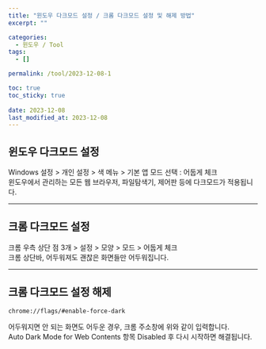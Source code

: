 ```yaml
---
title: "윈도우 다크모드 설정 / 크롬 다크모드 설정 및 해제 방법"
excerpt: ""

categories:
  - 윈도우 / Tool
tags:
  - []

permalink: /tool/2023-12-08-1

toc: true
toc_sticky: true
 
date: 2023-12-08
last_modified_at: 2023-12-08
---
```


## 윈도우 다크모드 설정
Windows 설정 > 개인 설정 > 색 메뉴 > 기본 앱 모드 선택 : 어둡게 체크  
윈도우에서 관리하는 모든 웹 브라우저, 파일탐색기, 제어판 등에 다크모드가 적용됩니다.

---

## 크롬 다크모드 설정
크롬 우측 상단 점 3개 > 설정 > 모양 > 모드 > 어둡게 체크  
크롬 상단바, 어두워져도 괜찮은 화면들만 어두워집니다.

---

## 크롬 다크모드 설정 해제
```
chrome://flags/#enable-force-dark
```
어두워지면 안 되는 화면도 어두운 경우, 크롬 주소창에 위와 같이 입력합니다.  
Auto Dark Mode for Web Contents 항목 Disabled 후 다시 시작하면 해결됩니다.
